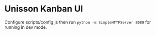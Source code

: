 Unisson Kanban UI
=================

Configure scripts/config.js then run `python -m SimpleHTTPServer 8080` for running in dev mode.


